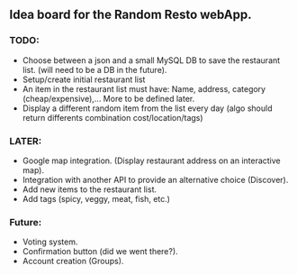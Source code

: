 ## Idea board for the Random Resto webApp.


### TODO:

- Choose between a json and a small MySQL DB to save the restaurant list. (will need to be a DB in the future).
- Setup/create initial restaurant list
- An item in the restaurant list must have: Name, address, category (cheap/expensive),... More to be defined later.
- Display a different random item from the list every day (algo should return differents combination cost/location/tags)


### LATER:

- Google map integration. (Display restaurant address on an interactive map).
- Integration with another API to provide an alternative choice (Discover).
- Add new items to the restaurant list.
- Add tags (spicy, veggy, meat, fish, etc.)


### Future:

- Voting system.
- Confirmation button (did we went there?).
- Account creation (Groups).
